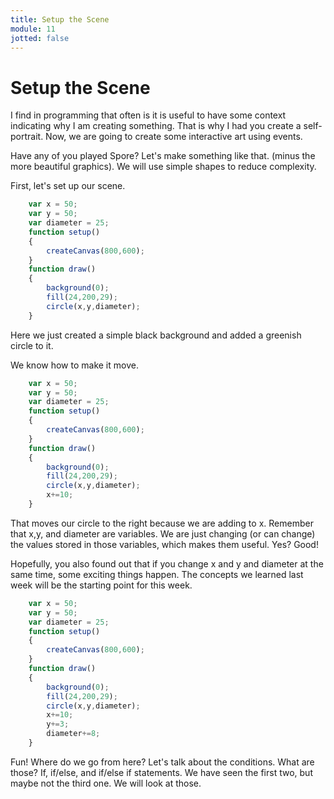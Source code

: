 ```yaml
---
title: Setup the Scene
module: 11
jotted: false
---
```


# Setup the Scene

I find in programming that often is it is useful to have some context indicating why I am creating something.  That is why  I had you create a self-portrait. Now, we are going to create some interactive art using events.

Have any of you played Spore?  Let's make something like that.  (minus the more beautiful graphics). We will use simple shapes to reduce complexity.

First, let's set up our scene.

```js
    var x = 50;
    var y = 50;
    var diameter = 25;
    function setup()
    {
        createCanvas(800,600);
    }
    function draw()
    {
        background(0);
        fill(24,200,29);
        circle(x,y,diameter);
    }
```

Here we just created a simple black background and added a greenish circle to it.

We know how to make it move.

```js
    var x = 50;
    var y = 50;
    var diameter = 25;
    function setup()
    {
        createCanvas(800,600);
    }
    function draw()
    {
        background(0);
        fill(24,200,29);
        circle(x,y,diameter);
        x+=10;
    }
```

That moves our circle to the right because we are adding to x.  Remember that x,y, and diameter are variables.  We are just changing (or can change) the values stored in those variables, which makes them useful.  Yes?  Good!

Hopefully, you also found out that if you change x and y and diameter at the same time, some exciting things happen.  The concepts we learned last week will be the starting point for this week.

```js
    var x = 50;
    var y = 50;
    var diameter = 25;
    function setup()
    {
        createCanvas(800,600);
    }
    function draw()
    {
        background(0);
        fill(24,200,29);
        circle(x,y,diameter);
        x+=10;
        y+=3;
        diameter+=8;
    }
```

Fun! Where do we go from here? Let's talk about the conditions.  What are those? If, if/else, and if/else if statements.  We have seen the first two, but maybe not the third one. We will look at those.